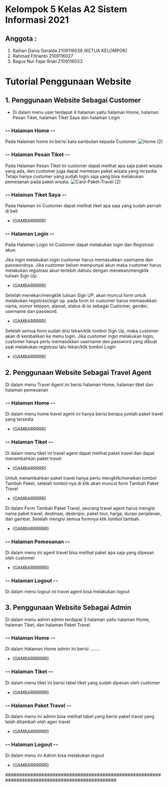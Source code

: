 # Kelompok 5 Kelas A2 Sistem Informasi 2021
## Anggota :
1. Raihan Daiva Geralda 2109116038 (KETUA KELOMPOK)
2. Rahmad Fitrianto 2109116027
3. Bagus Nur Fajar Riski 2109116033

# Tutorial Penggunaan Website
## 1. Penggunaan Website Sebagai Customer
- Di dalam menu user terdapat 4 halaman yaitu halaman Home, halaman Pesan Tiket, halaman Tiket Saya dan halaman Login

### -- Halaman Home --
Pada Halaman home ini berisi kata sambutan kepada Customer.
![Home (2)](https://github.com/A2-5-web/program-web-travel/assets/119683415/cf8cb395-73a7-4496-b984-65c9d356821f)

### -- Halaman Pesan Tiket --
Pada Halaman Pesan Tiket ini customer dapat melihat apa saja paket wisata yang ada, dan customer juga dapat memesan paket wisata yang tersedia. Tetapi hanya customer yang sudah login saja yang bisa melakukan pemesanan pada paket wisata.
![Card-Paket-Travel (2)](https://github.com/A2-5-web/program-web-travel/assets/119683415/a5533dca-74cb-4830-8bb1-a32ede4dc7a1)

### -- Halaman Tiket Saya --
Pada Halaman ini Customer dapat melihat tiket apa saja yang sudah pernah di beli
- (GAMBARRRRR)

### -- Halaman Login --
Pada Halaman Login ini Customer dapat melakukan login dan Registrasi akun.

Jika ingin melakukan login customer harus memasukkan username dan passwordnya. Jika customer belum mempunyai akun maka customer harus melakukan registrasi akun terlebih dahulu dengan menekan/mengklik tulisan Sign Up.
- (GAMBARRRRR)

Setelah menekan/mengklik tulisan Sign UP, akan muncul form untuk melakukan registrasi/sign up. pada form ini customer harus memasukkan nama, nomor telepon, alamat, status di isi sebagai Customer, gender, username dan password.
- (GAMBARRRRR) 

Setelah semua form sudah diisi tekan/klik tombol Sign Up, maka customer akan di kembalikan ke menu login. Jika customer ingin melakukan login, customer hanya perlu memasukkan username dan password yang dibuat saat melakukan registrasi lalu tekan/klik tombol Login
- (GAMBARRRRR) 


## 2. Penggunaan Website Sebagai Travel Agent
Di dalam menu Travel Agent ini berisi halaman Home, halaman tiket dan halaman pemesanan

### -- Halaman Home --
Di dalam menu home travel agent ini hanya berisi berapa jumlah paket travel yang tersedia
- (GAMBARRRRR) 

### -- Halaman Tiket --
Di dalam menu tiket ini travel agent dapat melihat paket travel dan dapat menambahkan paket travel
- (GAMBARRRRR) 

Untuk menambahkan paket travel hanya perlu mengklik/menekan tombol Tambah Paket, setelah tombol nya di klik akan muncul form Tambah Paket Travel
- (GAMBARRRRR) 

Di dalam Form Tambah Paket Travel, seorang travel agent harus mengisi nama paket travel, destinasi, deskripsi, paket tour, harga, durasi perjalanan, dan gambar. Setelah mengisi semua formnya klik tombol tambah.
- (GAMBARRRRRR) 

### -- Halaman Pemesanan --
Di dalam menu ini agent travel bisa melihat paket apa saja yang dipesan oleh customer
- (GAMBARRRRRR)

### -- Halaman Logout --
Di dalam menu logout ini travel agent bisa melakukan logout


## 3. Penggunaan Website Sebagai Admin
Di dalam menu admin admin terdapat 3 halaman yaitu halaman Home, halaman Tiket, dan halaman Paket Travel.

### -- Halaman Home --
Di dalam Halaman Home admin ini berisi ........
- (GAMBARRRRRR)

### -- Halaman Tiket --
Di dalam menu tiket ini berisi tabel tiket yang sudah dipesan oleh customer
- (GAMBARRRRRR)

### -- Halaman Paket Travel --
Di dalam menu ini admin bisa melihat tabel yang berisi paket travel yang telah ditambah oleh agen travel
- (GAMBARRRRRR)

### -- Halaman Logout --
Di dalam menu ini Admin bisa melakukan logout
- (GAMBARRRRRR)


################################################################################################

